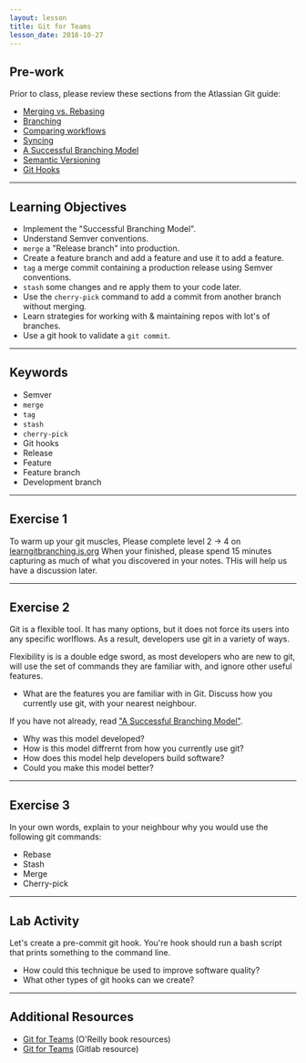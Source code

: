 ```yaml
---
layout: lesson
title: Git for Teams
lesson_date: 2016-10-27
---
```


## Pre-work

Prior to class, please review these sections from the Atlassian Git guide:

- [Merging vs. Rebasing](https://www.atlassian.com/git/tutorials/merging-vs-rebasing/conceptual-overview)
- [Branching](https://www.atlassian.com/git/tutorials/using-branches)
- [Comparing workflows](https://www.atlassian.com/git/tutorials/comparing-workflows)
- [Syncing](https://www.atlassian.com/git/tutorials/syncing)
- [A Successful Branching Model](http://nvie.com/posts/a-successful-git-branching-model/)
- [Semantic Versioning](http://semver.org/)
- [Git Hooks](https://git-scm.com/book/en/v2/Customizing-Git-Git-Hooks)

---

## Learning Objectives

- Implement the "Successful Branching Model".
- Understand Semver conventions.
- `merge` a "Release branch" into production.
- Create a feature branch and add a feature and use it to add a feature.
- `tag` a merge commit containing a production release using Semver conventions.
- `stash` some changes and re apply them to your code later.
- Use the `cherry-pick` command to add a commit from another branch without merging.
- Learn strategies for working with & maintaining repos with lot's of branches.
- Use a git hook to validate a `git commit`.

---

## Keywords

- Semver
- `merge`
- `tag`
- `stash`
- `cherry-pick`
- Git hooks
- Release
- Feature
- Feature branch
- Development branch

---

## Exercise 1

To warm up your git muscles, Please complete level 2 -> 4 on [learngitbranching.js.org](http://learngitbranching.js.org/)
When your finished, please spend 15 minutes capturing as much of what you discovered in your notes. THis will help us have a discussion later.

---

## Exercise 2

Git is a flexible tool. It has many options, but it does not force its users into any specific worlflows.
As a result, developers use git in a variety of ways.

Flexibility is is a double edge sword, as most developers who are new to git, will use  the set of commands they
are familiar with, and ignore other useful features.

- What are the features you are familiar with in Git. Discuss how you currently use git, with your nearest neighbour.

If you have not already, read ["A Successful Branching Model"](http://nvie.com/posts/a-successful-git-branching-model/).

- Why was this model developed?
- How is this model diffrernt from how you currently use git?
- How does this model help developers build software?
- Could you make this model better?

---

## Exercise 3

In your own words, explain to your neighbour why you would use the following git commands:

- Rebase
- Stash
- Merge
- Cherry-pick

---

## Lab Activity

Let's create a pre-commit git hook. You're hook should run a bash script that prints something to the command line.

- How could this technique be used to improve software quality?
- What other types of git hooks can we create?

---

## Additional Resources

- [Git for Teams](http://gitforteams.com/) (O'Reilly book resources)
- [Git for Teams](https://gitlab.com/gitforteams/gitforteams) (Gitlab resource) 
